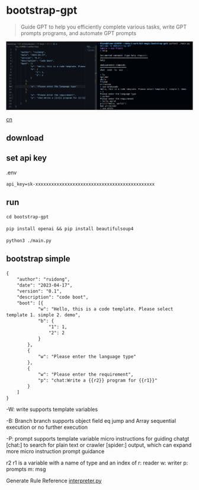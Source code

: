 # bootstrap-gpt

> Guide GPT to help you efficiently complete various tasks, write GPT prompts programs, and automate GPT prompts

![bootstrap-gpt](./doc/screen.png)

[cn](./README-CN.md)

## download

## set api key

.env

```
api_key=sk-xxxxxxxxxxxxxxxxxxxxxxxxxxxxxxxxxxxxxxxxxxxxx
```

## run

```
cd bootstrap-gpt

pip install openai && pip install beautifulsoup4

python3 ./main.py
```

## bootstrap simple

```
{
    "author": "ruidong",
    "date": "2023-04-17",
    "version": "0.1",
    "description": "code boot",
    "boot": [{
            "w": "Hello, this is a code template. Please select template 1. simple 2. demo",
            "b": {
                "1": 1,
                "2": 2
            }
        },
        {
            "w": "Please enter the language type"
        },
        {
            "w": "Please enter the requirement",
            "p": "chat:Write a {{r2}} program for {{r1}}"
        }
    ]
}
```

-W: write supports template variables

-B: Branch branch supports object field eq jump and Array sequential execution or no further execution

-P: prompt supports template variable micro instructions for guiding chatgt [chat:] to search for plain text or crawler [spider:] output, which can expand more micro instruction prompt guidance

r2 r1 is a variable with a name of type and an index of r: reader w: writer p: prompts m: msg

Generate Rule Reference [interpreter.py](./interpreter.py)
